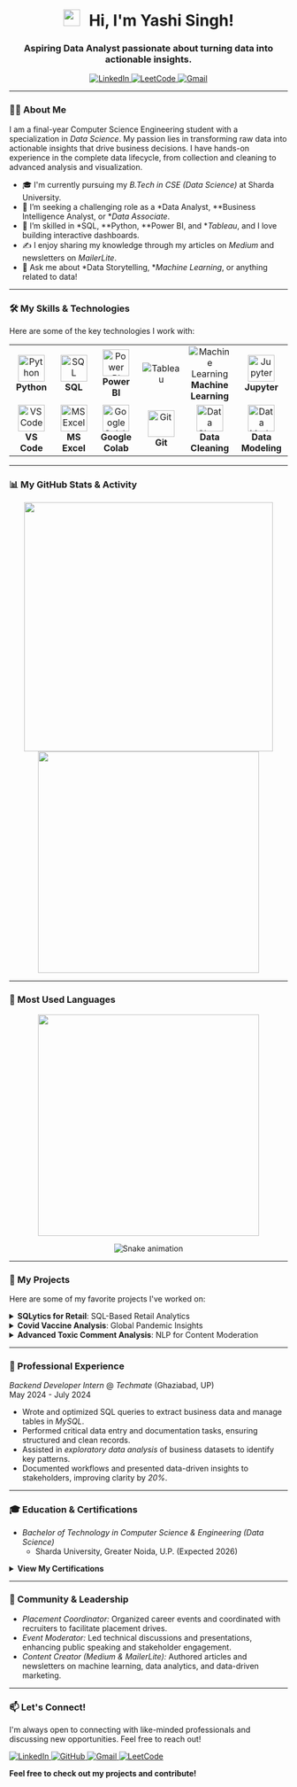 
<h1 align="center">
  <img src="https://media.giphy.com/media/hvRJCLFzcasrR4ia7z/giphy.gif" width="30px" style="margin-right: 10px;">
  Hi, I'm Yashi Singh! 
</h1>

<h3 align="center">Aspiring Data Analyst passionate about turning data into actionable insights.</h3>

<p align="center">
  <a href="https://www.linkedin.com/in/[YOUR-LINKEDIN-URL]" target="_blank">
    <img src="https://img.shields.io/badge/LinkedIn-0077B5?style=for-the-badge&logo=linkedin&logoColor=white" alt="LinkedIn">
  </a>
  <a href="https://leetcode.com/[YOUR-LEETCODE-USERNAME]/" target="_blank">
    <img src="https://img.shields.io/badge/LeetCode-FFA116?style=for-the-badge&logo=leetcode&logoColor=black" alt="LeetCode">
  </a>
  <a href="mailto:yashi.singh.ds@gmail.com">
    <img src="https://img.shields.io/badge/Gmail-D14836?style=for-the-badge&logo=gmail&logoColor=white" alt="Gmail">
  </a>
</p>


---

### 👨‍💻 About Me

I am a final-year Computer Science Engineering student with a specialization in *Data Science*. My passion lies in transforming raw data into actionable insights that drive business decisions. I have hands-on experience in the complete data lifecycle, from collection and cleaning to advanced analysis and visualization.

- 🎓 I'm currently pursuing my *B.Tech in CSE (Data Science)* at Sharda University.
- 🔭 I’m seeking a challenging role as a *Data Analyst, **Business Intelligence Analyst, or **Data Associate*.
- 🌱 I’m skilled in *SQL, **Python, **Power BI, and **Tableau*, and I love building interactive dashboards.
- ✍ I enjoy sharing my knowledge through my articles on *Medium* and newsletters on *MailerLite*.
- 💬 Ask me about *Data Storytelling, **Machine Learning*, or anything related to data!

---

### 🛠 My Skills & Technologies

Here are some of the key technologies I work with:

<table>
  <tr>
    <td align="center" width="120">
      <img src="https://www.vectorlogo.zone/logos/python/python-icon.svg" width="48" height="48" alt="Python" /><br>
      <strong>Python</strong>
    </td>
    <td align="center" width="120">
      <img src="https://www.vectorlogo.zone/logos/mysql/mysql-icon.svg" width="48" height="48" alt="SQL" /><br>
      <strong>SQL</strong>
    </td>
    <td align="center" width="120">
      <img src="https://raw.githubusercontent.com/microsoft/PowerBI-Icons/main/PNG/Power-BI.png" width="48" height="48" alt="Power BI" /><br>
      <strong>Power BI</strong>
    </td>
    <td align="center" width="120">
      <img src="https://img.shields.io/badge/Tableau-E97627?style=for-the-badge&logo=tableau&logoColor=white" alt="Tableau"/>
    </td>
    <td align="center" width="120">
      <img src="https://img.shields.io/badge/Machine%20Learning-0A66C2?style=for-the-badge&logo=robot&logoColor=white](https://encrypted-tbn0.gstatic.com/images?q=tbn:ANd9GcRoEE4zrmVOhfqNiRUG1JbJo7UFdL_56zYp-A&s" alt="Machine Learning"/><br>
      <strong>Machine Learning</strong>
    </td>
    <td align="center" width="120">
      <img src="https://www.vectorlogo.zone/logos/jupyter/jupyter-icon.svg" width="48" height="48" alt="Jupyter" /><br>
      <strong>Jupyter</strong>
    </td>
  </tr>
  <tr>
    <td align="center" width="120">
      <img src="https://www.vectorlogo.zone/logos/visualstudio_code/visualstudio_code-icon.svg" width="48" height="48" alt="VS Code" /><br>
      <strong>VS Code</strong>
    </td>
    <td align="center" width="120">
      <img src="https://img.icons8.com/color/48/000000/microsoft-excel-2019--v1.png" width="48" height="48" alt="MS Excel" /><br>
      <strong>MS Excel</strong>
    </td>
    <td align="center" width="120">
      <img src="https://www.vectorlogo.zone/logos/google_colab/google_colab-icon.svg" width="48" height="48" alt="Google Colab" /><br>
      <strong>Google Colab</strong>
    </td>
    <td align="center" width="120">
      <img src="https://www.vectorlogo.zone/logos/git-scm/git-scm-icon.svg" width="48" height="48" alt="Git" /><br>
      <strong>Git</strong>
    </td>
    <td align="center" width="120">
      <img src="https://img.icons8.com/color/48/data-quality.png" width="48" height="48" alt="Data Cleaning" /><br>
      <strong>Data Cleaning</strong>
    </td>
    <td align="center" width="120">
      <img src="https://img.icons8.com/fluency/48/mind-map.png" width="48" height="48" alt="Data Modeling" /><br>
      <strong>Data Modeling</strong>
    </td>
  </tr>
</table>

---

### 📊 My GitHub Stats & Activity

<p align="center">
  <img src="https://github-readme-stats.vercel.app/api?username=yashisingh-ds&show_icons=true&theme=tokyonight" width="450"/>
  <img src="https://github-readme-streak-stats.herokuapp.com/?user=yashisingh-ds&theme=tokyonight" width="400"/>
</p>

---
### 🚀 Most Used Languages

<p align="center">
  <img src="https://github-readme-stats.vercel.app/api/top-langs/?username=yashisingh-ds&layout=compact&theme=tokyonight" width="400"/>
</p>


<!-- The snake animation reads your contribution graph and generates a snake game. -->
<p align="center">
  <img src="https://github-profile-contribution-grid-snake.vercel.app/api?user=[YOUR-GITHUB-USERNAME]&color_snake=cyan&color_dots=#58,purple,#2c" alt="Snake animation" />
</p>

---

### 🚀 My Projects

Here are some of my favorite projects I've worked on:

<details>
  <summary><strong>SQLytics for Retail</strong>: SQL-Based Retail Analytics</summary>
  
  - *Description:* Built a relational database from raw transactional data. Performed extensive data profiling, cleaning, and transformation to ensure data reliability.
  - *Key Achievements:*
    - Resolved nulls, duplicates, and schema inconsistencies.
    - Conducted SQL-based Exploratory Data Analysis (EDA) to uncover insights on product sales, customer segmentation, and seasonal trends.
  - *Tech Stack:* SQL, MySQL, Database Design, Data Cleaning, EDA
  - *[🔗 View on GitHub]([LINK-TO-YOUR-PROJECT-REPO])*
</details>

<details>
  <summary><strong>Covid Vaccine Analysis</strong>: Global Pandemic Insights</summary>
  
  - *Description:* Developed an end-to-end project to analyze global COVID-19 vaccination data.
  - *Key Achievements:*
    - Performed data preprocessing and cleaning using Python (Pandas, NumPy).
    - Built interactive and dynamic dashboards in Tableau to visualize country-wise vaccine distribution and efficiency trends.
    - Improved data interpretation for stakeholders by 15%.
  - *Tech Stack:* Python, Pandas, Tableau, Data Visualization, Data Cleaning
  - *[🔗 View on GitHub]([LINK-TO-YOUR-PROJECT-REPO])*
</details>

<details>
  <summary><strong>Advanced Toxic Comment Analysis</strong>: NLP for Content Moderation</summary>
  
  - *Description:* Developed an NLP model to detect and classify toxic comments from online platforms.
  - *Key Achievements:*
    - Conducted sentiment scoring and feature engineering on a large text dataset.
    - Trained and evaluated multiple classification models (e.g., Logistic Regression, Naive Bayes), improving detection accuracy by 20% compared to a baseline model.
    - Presented findings through clear visualizations and technical documentation.
  - *Tech Stack:* Python, Scikit-learn, NLTK, Pandas, Machine Learning, NLP
  - *[🔗 View on GitHub]([LINK-TO-YOUR-PROJECT-REPO])*
</details>

---

### 💼 Professional Experience

*Backend Developer Intern* @ *Techmate* (Ghaziabad, UP)
<br>
May 2024 - July 2024

- Wrote and optimized SQL queries to extract business data and manage tables in *MySQL*.
- Performed critical data entry and documentation tasks, ensuring structured and clean records.
- Assisted in *exploratory data analysis* of business datasets to identify key patterns.
- Documented workflows and presented data-driven insights to stakeholders, improving clarity by *20%*.

---

### 🎓 Education & Certifications

- *Bachelor of Technology in Computer Science & Engineering (Data Science)*
  - Sharda University, Greater Noida, U.P. (Expected 2026)

<details>
  <summary><strong>View My Certifications</strong></summary>
  
  - *Database Programming with SQL* – Oracle Academy (Sept 2024)
  - *Data Preprocessing* – Great Learning (Aug 2024)
  - *Machine Learning* – Simplilearn (June 2024)
  - *Power BI for Beginners* – Infosys Springboard (May 2024) <!-- Corrected year -->
</details>

---

### 🌱 Community & Leadership

- *Placement Coordinator:* Organized career events and coordinated with recruiters to facilitate placement drives.
- *Event Moderator:* Led technical discussions and presentations, enhancing public speaking and stakeholder engagement.
- *Content Creator (Medium & MailerLite):* Authored articles and newsletters on machine learning, data analytics, and data-driven marketing.

---

### 📫 Let's Connect!

I'm always open to connecting with like-minded professionals and discussing new opportunities. Feel free to reach out!

<p align="left">
  <a href="https://www.linkedin.com/in/[YOUR-LINKEDIN-URL]" target="_blank">
    <img src="https://img.shields.io/badge/LinkedIn-0077B5?style=for-the-badge&logo=linkedin&logoColor=white" alt="LinkedIn">
  </a>
  <a href="https://github.com/[YOUR-GITHUB-USERNAME]" target="_blank">
    <img src="https://img.shields.io/badge/GitHub-181717?style=for-the-badge&logo=github&logoColor=white" alt="GitHub">
  </a>
  <a href="mailto:yashi.singh.ds@gmail.com">
    <img src="https://img.shields.io/badge/Gmail-D14836?style=for-the-badge&logo=gmail&logoColor=white" alt="Gmail">
  </a>
  <a href="https://leetcode.com/[YOUR-LEETCODE-USERNAME]/" target="_blank">
    <img src="https://img.shields.io/badge/LeetCode-FFA116?style=for-the-badge&logo=leetcode&logoColor=black" alt="LeetCode">
  </a>
</p>

**Feel free to check out my projects and contribute!**
